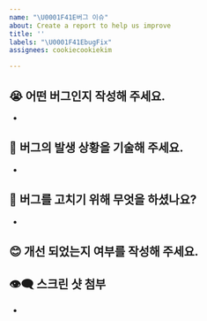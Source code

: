 ```yaml
---
name: "\U0001F41E버그 이슈"
about: Create a report to help us improve
title: ''
labels: "\U0001F41EbugFix"
assignees: cookiecookiekim

---
```


## 😭 어떤 버그인지 작성해 주세요.
- 

## 🤔 버그의 발생 상황을 기술해 주세요.
- 

## 🤫 버그를 고치기 위해 무엇을 하셨나요?
- 

## 😊 개선 되었는지 여부를 작성해 주세요.

## 👁‍🗨 스크린 샷 첨부
-

